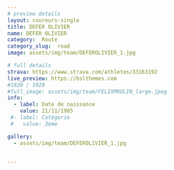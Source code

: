 ```yaml
---
# preview details
layout: coureurs-single
title: DEFER OLIVIER
name: DEFER OLIVIER
category:  Route
category_slug:  road
image: assets/img/team/DEFEROLIVIER_1.jpg

# full details
strava: https://www.strava.com/athletes/33163192
live_preview: https://bslthemes.com
#1920 / 1020
#full_image: assets/img/team/FELIXMOULIN_large.jpeg
info:
  - label: Date de naissance
    value: 21/11/1985
 #- label: Catégorie 
 #   value: 3ème

gallery:
  - assets/img/team/DEFEROLIVIER_1.jpg


---
```


